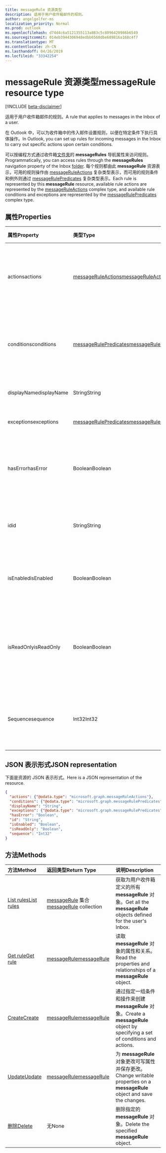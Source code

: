 ```yaml
---
title: messageRule 资源类型
description: 适用于用户收件箱邮件的规则。
author: angelgolfer-ms
localization_priority: Normal
ms.prod: outlook
ms.openlocfilehash: d74d4c6a5121355113a883c5c8096420986b6549
ms.sourcegitcommit: 014eb3944306948edbb6560dbe689816a168c4f7
ms.translationtype: MT
ms.contentlocale: zh-CN
ms.lasthandoff: 04/26/2019
ms.locfileid: "33342254"
---
```

# <a name="messagerule-resource-type"></a><span data-ttu-id="fe1f6-103">messageRule 资源类型</span><span class="sxs-lookup"><span data-stu-id="fe1f6-103">messageRule resource type</span></span>

[!INCLUDE [beta-disclaimer](../../includes/beta-disclaimer.md)]

<span data-ttu-id="fe1f6-104">适用于用户收件箱邮件的规则。</span><span class="sxs-lookup"><span data-stu-id="fe1f6-104">A rule that applies to messages in the Inbox of a user.</span></span>

<span data-ttu-id="fe1f6-105">在 Outlook 中，可以为收件箱中的传入邮件设置规则，以便在特定条件下执行具体操作。</span><span class="sxs-lookup"><span data-stu-id="fe1f6-105">In Outlook, you can set up rules for incoming messages in the Inbox to carry out specific actions upon certain conditions.</span></span> 

<span data-ttu-id="fe1f6-106">可以按编程方式通过收件箱[文件夹](mailfolder.md)的 **messageRules** 导航属性来访问规则。</span><span class="sxs-lookup"><span data-stu-id="fe1f6-106">Programmatically, you can access rules through the **messageRules** navigation property of the Inbox [folder](mailfolder.md).</span></span> <span data-ttu-id="fe1f6-107">每个规则都由此 **messageRule** 资源表示，可用的规则操作由 [messageRuleActions](messageruleactions.md) 复杂类型表示，而可用的规则条件和例外则通过 [messageRulePredicates](messagerulepredicates.md) 复杂类型表示。</span><span class="sxs-lookup"><span data-stu-id="fe1f6-107">Each rule is represented by this **messageRule** resource, available rule actions are represented by the [messageRuleActions](messageruleactions.md) complex type, and available rule conditions and exceptions are represented by the [messageRulePredicates](messagerulepredicates.md) complex type.</span></span>


## <a name="properties"></a><span data-ttu-id="fe1f6-108">属性</span><span class="sxs-lookup"><span data-stu-id="fe1f6-108">Properties</span></span>
| <span data-ttu-id="fe1f6-109">属性</span><span class="sxs-lookup"><span data-stu-id="fe1f6-109">Property</span></span>     | <span data-ttu-id="fe1f6-110">类型</span><span class="sxs-lookup"><span data-stu-id="fe1f6-110">Type</span></span>   |<span data-ttu-id="fe1f6-111">说明</span><span class="sxs-lookup"><span data-stu-id="fe1f6-111">Description</span></span>|
|:---------------|:--------|:----------|
| <span data-ttu-id="fe1f6-112">actions</span><span class="sxs-lookup"><span data-stu-id="fe1f6-112">actions</span></span> | [<span data-ttu-id="fe1f6-113">messageRuleActions</span><span class="sxs-lookup"><span data-stu-id="fe1f6-113">messageRuleActions</span></span>](messageruleactions.md) | <span data-ttu-id="fe1f6-114">满足相应条件时对邮件执行的操作。</span><span class="sxs-lookup"><span data-stu-id="fe1f6-114">Actions to be taken on a message when the corresponding conditions are fulfilled.</span></span> |
| <span data-ttu-id="fe1f6-115">conditions</span><span class="sxs-lookup"><span data-stu-id="fe1f6-115">conditions</span></span> | [<span data-ttu-id="fe1f6-116">messageRulePredicates</span><span class="sxs-lookup"><span data-stu-id="fe1f6-116">messageRulePredicates</span></span>](messagerulepredicates.md) | <span data-ttu-id="fe1f6-117">满足条件时，将触发该规则的相应操作。</span><span class="sxs-lookup"><span data-stu-id="fe1f6-117">Conditions that when fulfilled, will trigger the corresponding actions for that rule.</span></span> |
| <span data-ttu-id="fe1f6-118">displayName</span><span class="sxs-lookup"><span data-stu-id="fe1f6-118">displayName</span></span> | <span data-ttu-id="fe1f6-119">String</span><span class="sxs-lookup"><span data-stu-id="fe1f6-119">String</span></span> | <span data-ttu-id="fe1f6-120">规则的显示名称。</span><span class="sxs-lookup"><span data-stu-id="fe1f6-120">The display name of the rule.</span></span> |
| <span data-ttu-id="fe1f6-121">exceptions</span><span class="sxs-lookup"><span data-stu-id="fe1f6-121">exceptions</span></span> | [<span data-ttu-id="fe1f6-122">messageRulePredicates</span><span class="sxs-lookup"><span data-stu-id="fe1f6-122">messageRulePredicates</span></span>](messagerulepredicates.md) | <span data-ttu-id="fe1f6-123">规则的例外情况。</span><span class="sxs-lookup"><span data-stu-id="fe1f6-123">Exception conditions for the rule.</span></span> |
| <span data-ttu-id="fe1f6-124">hasError</span><span class="sxs-lookup"><span data-stu-id="fe1f6-124">hasError</span></span> | <span data-ttu-id="fe1f6-125">Boolean</span><span class="sxs-lookup"><span data-stu-id="fe1f6-125">Boolean</span></span> | <span data-ttu-id="fe1f6-126">指示规则是否处于错误状态。</span><span class="sxs-lookup"><span data-stu-id="fe1f6-126">Indicates whether the rule is in an error condition.</span></span> <span data-ttu-id="fe1f6-127">只读。</span><span class="sxs-lookup"><span data-stu-id="fe1f6-127">Read-only.</span></span> |
| <span data-ttu-id="fe1f6-128">id</span><span class="sxs-lookup"><span data-stu-id="fe1f6-128">id</span></span> |<span data-ttu-id="fe1f6-129">String</span><span class="sxs-lookup"><span data-stu-id="fe1f6-129">String</span></span>|<span data-ttu-id="fe1f6-130">规则的唯一标识符。</span><span class="sxs-lookup"><span data-stu-id="fe1f6-130">The unique identifier of the rule.</span></span> <span data-ttu-id="fe1f6-131">只读。</span><span class="sxs-lookup"><span data-stu-id="fe1f6-131">Read-only.</span></span>|
| <span data-ttu-id="fe1f6-132">isEnabled</span><span class="sxs-lookup"><span data-stu-id="fe1f6-132">isEnabled</span></span> | <span data-ttu-id="fe1f6-133">Boolean</span><span class="sxs-lookup"><span data-stu-id="fe1f6-133">Boolean</span></span> | <span data-ttu-id="fe1f6-134">指示是否启用规则以应用到邮件。</span><span class="sxs-lookup"><span data-stu-id="fe1f6-134">Indicates whether the rule is enabled to be applied to messages.</span></span> |
| <span data-ttu-id="fe1f6-135">isReadOnly</span><span class="sxs-lookup"><span data-stu-id="fe1f6-135">isReadOnly</span></span> | <span data-ttu-id="fe1f6-136">Boolean</span><span class="sxs-lookup"><span data-stu-id="fe1f6-136">Boolean</span></span> | <span data-ttu-id="fe1f6-137">表示规则是否为只读且无法由规则 REST API 修改或删除。</span><span class="sxs-lookup"><span data-stu-id="fe1f6-137">Indicates if the rule is read-only and cannot be modified or deleted by the rules REST API.</span></span> |
| <span data-ttu-id="fe1f6-138">Sequence</span><span class="sxs-lookup"><span data-stu-id="fe1f6-138">sequence</span></span> | <span data-ttu-id="fe1f6-139">Int32</span><span class="sxs-lookup"><span data-stu-id="fe1f6-139">Int32</span></span> | <span data-ttu-id="fe1f6-140">表示在其他规则中执行规则的顺序。</span><span class="sxs-lookup"><span data-stu-id="fe1f6-140">Indicates the order in which the rule is executed, among other rules.</span></span> |


## <a name="json-representation"></a><span data-ttu-id="fe1f6-141">JSON 表示形式</span><span class="sxs-lookup"><span data-stu-id="fe1f6-141">JSON representation</span></span>
<span data-ttu-id="fe1f6-142">下面是资源的 JSON 表示形式。</span><span class="sxs-lookup"><span data-stu-id="fe1f6-142">Here is a JSON representation of the resource.</span></span>

<!-- {
  "blockType": "resource",
  "optionalProperties": [
   ],
  "@odata.type": "microsoft.graph.messageRule"
}-->

```json
{
  "actions": {"@odata.type": "microsoft.graph.messageRuleActions"},
  "conditions": {"@odata.type": "microsoft.graph.messageRulePredicates"},
  "displayName": "String",
  "exceptions": {"@odata.type": "microsoft.graph.messageRulePredicates"},
  "hasError": "Boolean",
  "id": "String",
  "isEnabled": "Boolean",
  "isReadOnly": "Boolean",
  "sequence": "Int32"
}

```

## <a name="methods"></a><span data-ttu-id="fe1f6-143">方法</span><span class="sxs-lookup"><span data-stu-id="fe1f6-143">Methods</span></span>
| <span data-ttu-id="fe1f6-144">方法</span><span class="sxs-lookup"><span data-stu-id="fe1f6-144">Method</span></span>           | <span data-ttu-id="fe1f6-145">返回类型</span><span class="sxs-lookup"><span data-stu-id="fe1f6-145">Return Type</span></span>    |<span data-ttu-id="fe1f6-146">说明</span><span class="sxs-lookup"><span data-stu-id="fe1f6-146">Description</span></span>|
|:---------------|:--------|:----------|
|[<span data-ttu-id="fe1f6-147">List rules</span><span class="sxs-lookup"><span data-stu-id="fe1f6-147">List rules</span></span>](../api/mailfolder-list-messagerules.md) | <span data-ttu-id="fe1f6-148">[messageRule](messagerule.md) 集合</span><span class="sxs-lookup"><span data-stu-id="fe1f6-148">[messageRule](messagerule.md) collection</span></span> |<span data-ttu-id="fe1f6-149">获取为用户收件箱定义的所有 **messageRule** 对象。</span><span class="sxs-lookup"><span data-stu-id="fe1f6-149">Get all the **messageRule** objects defined for the user's Inbox.</span></span>|
|[<span data-ttu-id="fe1f6-150">Get rule</span><span class="sxs-lookup"><span data-stu-id="fe1f6-150">Get rule</span></span>](../api/messagerule-get.md) | [<span data-ttu-id="fe1f6-151">messageRule</span><span class="sxs-lookup"><span data-stu-id="fe1f6-151">messageRule</span></span>](messagerule.md) |<span data-ttu-id="fe1f6-152">读取 **messageRule** 对象的属性和关系。</span><span class="sxs-lookup"><span data-stu-id="fe1f6-152">Read the properties and relationships of a **messageRule** object.</span></span>|
|[<span data-ttu-id="fe1f6-153">Create</span><span class="sxs-lookup"><span data-stu-id="fe1f6-153">Create</span></span>](../api/mailfolder-post-messagerules.md) | [<span data-ttu-id="fe1f6-154">messageRule</span><span class="sxs-lookup"><span data-stu-id="fe1f6-154">messageRule</span></span>](messagerule.md) |<span data-ttu-id="fe1f6-155">通过指定一组条件和操作来创建 **messageRule** 对象。</span><span class="sxs-lookup"><span data-stu-id="fe1f6-155">Create a **messageRule** object by specifying a set of conditions and actions.</span></span>|
|[<span data-ttu-id="fe1f6-156">Update</span><span class="sxs-lookup"><span data-stu-id="fe1f6-156">Update</span></span>](../api/messagerule-update.md) | [<span data-ttu-id="fe1f6-157">messageRule</span><span class="sxs-lookup"><span data-stu-id="fe1f6-157">messageRule</span></span>](messagerule.md) |<span data-ttu-id="fe1f6-158">为 **messageRule** 对象更改可写属性并保存更改。</span><span class="sxs-lookup"><span data-stu-id="fe1f6-158">Change writable properties on a **messageRule** object and save the changes.</span></span> |
|[<span data-ttu-id="fe1f6-159">删除</span><span class="sxs-lookup"><span data-stu-id="fe1f6-159">Delete</span></span>](../api/messagerule-delete.md) | <span data-ttu-id="fe1f6-160">无</span><span class="sxs-lookup"><span data-stu-id="fe1f6-160">None</span></span> |<span data-ttu-id="fe1f6-161">删除指定的 **messageRule** 对象。</span><span class="sxs-lookup"><span data-stu-id="fe1f6-161">Delete the specified **messageRule** object.</span></span> |

<!-- uuid: 8fcb5dbc-d5aa-4681-8e31-b001d5168d79
2015-10-25 14:57:30 UTC -->
<!--
{
  "type": "#page.annotation",
  "description": "messageRule resource",
  "keywords": "",
  "section": "documentation",
  "tocPath": "",
  "suppressions": []
}
-->
